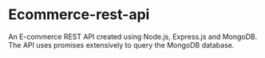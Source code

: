 # Ecommerce-rest-api
An E-commerce REST API created using Node.js, Express.js and MongoDB.
The API uses promises extensively to query the MongoDB database.

